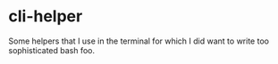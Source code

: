 # cli-helper

Some helpers that I use in the terminal for which I did want to write too sophisticated bash foo.
